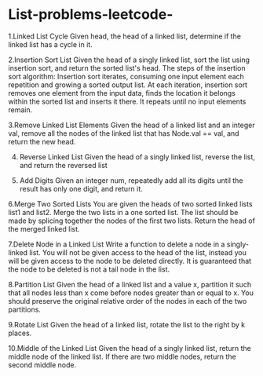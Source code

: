 # List-problems-leetcode-

1.Linked List Cycle
Given head, the head of a linked list, determine if the linked list has a cycle in it.

2.Insertion Sort List
Given the head of a singly linked list, sort the list using insertion sort, and return the sorted list's head.
The steps of the insertion sort algorithm:
Insertion sort iterates, consuming one input element each repetition and growing a sorted output list.
At each iteration, insertion sort removes one element from the input data, finds the location it belongs within the sorted list and inserts it there.
It repeats until no input elements remain.

3.Remove Linked List Elements
Given the head of a linked list and an integer val, remove all the nodes of the linked list that has Node.val == val, and return the new head.

4. Reverse Linked List
Given the head of a singly linked list, reverse the list, and return the reversed list

5. Add Digits
Given an integer num, repeatedly add all its digits until the result has only one digit, and return it.

6.Merge Two Sorted Lists
You are given the heads of two sorted linked lists list1 and list2.
Merge the two lists in a one sorted list. The list should be made by splicing together the nodes of the first two lists.
Return the head of the merged linked list.

7.Delete Node in a Linked List
Write a function to delete a node in a singly-linked list. You will not be given access to the head of the list, instead you will be given access to the node to be deleted directly.
It is guaranteed that the node to be deleted is not a tail node in the list.

8.Partition List
Given the head of a linked list and a value x, partition it such that all nodes less than x come before nodes greater than or equal to x.
You should preserve the original relative order of the nodes in each of the two partitions.

9.Rotate List
Given the head of a linked list, rotate the list to the right by k places.

10.Middle of the Linked List
Given the head of a singly linked list, return the middle node of the linked list.
If there are two middle nodes, return the second middle node.
